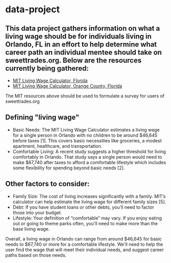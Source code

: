 # data-project

## This data project gathers information on what a living wage should be for individuals living in Orlando, FL in an effort to help determine what career path an individual mentee should take on sweettrades.org. Below are the resources currently being gathered:

* [MIT Living Wage Calculator, Florida](https://livingwage.mit.edu/states/12)
* [MIT Living Wage Calculator, Orange County, Florida](https://livingwage.mit.edu/counties/12095)

The MIT resources above should be used to formulate a survey for users of sweettrades.org


## Defining "living wage"

* Basic Needs: The MIT Living Wage Calculator estimates a living wage for a single person in Orlando with no children to be around $46,645 before taxes [1]. This covers basic necessities like groceries, a modest apartment, healthcare, and transportation.
* Comfortable Living: A recent study suggests a higher threshold for living comfortably in Orlando. That study says a single person would need to make $67,740 after taxes to afford a comfortable lifestyle which includes some flexibility for spending beyond basic needs [2].

## Other factors to consider:

* Family Size: The cost of living increases significantly with a family. MIT’s calculator can help estimate the living wage for different family sizes [5].
* Debt: If you have student loans or other debts, you’ll need to factor those into your budget.
* Lifestyle: Your definition of “comfortable” may vary. If you enjoy eating out or going to theme parks often, you'll need to make more than the base living wage.

Overall, a living wage in Orlando can range from around $46,645 for basic needs to $67,740 or more for a comfortable lifestyle. We'll need to help the user find the wage that will meet their individual needs, and suggest career paths based on those needs.
